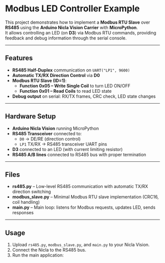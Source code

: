 # Modbus LED Controller Example

This project demonstrates how to implement a **Modbus RTU Slave** over **RS485** using the **Arduino Nicla Vision Carrier** with **MicroPython**.  
It allows controlling an LED (on **D3**) via Modbus RTU commands, providing feedback and debug information through the serial console.  

---

## Features
- **RS485 Half-Duplex** communication on `UART("LP1", 9600)`
- **Automatic TX/RX Direction Control** via **D0**
- **Modbus RTU Slave (ID=1)**:
  - **Function 0x05 – Write Single Coil** to turn LED ON/OFF
  - **Function 0x01 – Read Coils** to read LED state
- **Debug output** on serial: RX/TX frames, CRC check, LED state changes

---

## Hardware Setup
- **Arduino Nicla Vision** running MicroPython
- **RS485 Transceiver** connected to:
  - `D0` → DE/RE (direction control)
  - `LP1` TX/RX → RS485 transceiver UART pins
- **D3** connected to an LED (with current limiting resistor)
- **RS485 A/B lines** connected to RS485 bus with proper termination

---

## Files

- **rs485.py** – Low-level RS485 communication with automatic TX/RX direction switching  
- **modbus_slave.py** – Minimal Modbus RTU slave implementation (CRC16, coil handling)  
- **main.py** – Main loop: listens for Modbus requests, updates LED, sends responses  


---

## Usage
1. Upload `rs485.py`, `modbus_slave.py`, and `main.py` to your Nicla Vision.
2. Connect the Nicla to the RS485 bus.
3. Run the main application:

